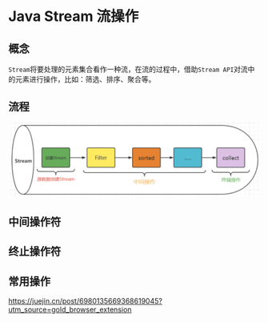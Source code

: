 # Java Stream 流操作

## 概念

`Stream`将要处理的元素集合看作一种流，在流的过程中，借助`Stream API`对流中的元素进行操作，比如：筛选、排序、聚合等。



## 流程

![image-20210703232107413](assets/image-20210703232107413.png)

## 中间操作符



## 终止操作符





## 常用操作

https://juejin.cn/post/6980135669368619045?utm_source=gold_browser_extension